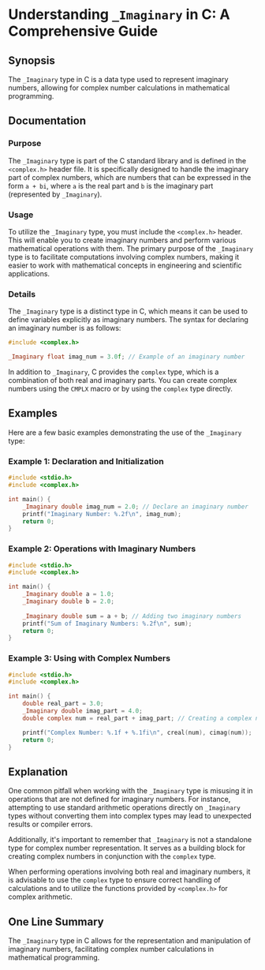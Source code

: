 <!--
Meta Description: # Understanding `_Imaginary` in C: A Comprehensive Guide ## Synopsis The `_Imaginary` type in C is a data type used to represent imaginary numbers, al...
Meta Keywords: complex, _imaginary, imaginary, type, numbers
-->

# Understanding `_Imaginary` in C: A Comprehensive Guide

## Synopsis
The `_Imaginary` type in C is a data type used to represent imaginary numbers, allowing for complex number calculations in mathematical programming.

## Documentation
### Purpose
The `_Imaginary` type is part of the C standard library and is defined in the `<complex.h>` header file. It is specifically designed to handle the imaginary part of complex numbers, which are numbers that can be expressed in the form `a + bi`, where `a` is the real part and `b` is the imaginary part (represented by `_Imaginary`).

### Usage
To utilize the `_Imaginary` type, you must include the `<complex.h>` header. This will enable you to create imaginary numbers and perform various mathematical operations with them. The primary purpose of the `_Imaginary` type is to facilitate computations involving complex numbers, making it easier to work with mathematical concepts in engineering and scientific applications.

### Details
The `_Imaginary` type is a distinct type in C, which means it can be used to define variables explicitly as imaginary numbers. The syntax for declaring an imaginary number is as follows:

```c
#include <complex.h>

_Imaginary float imag_num = 3.0f; // Example of an imaginary number
```

In addition to `_Imaginary`, C provides the `complex` type, which is a combination of both real and imaginary parts. You can create complex numbers using the `CMPLX` macro or by using the `complex` type directly.

## Examples
Here are a few basic examples demonstrating the use of the `_Imaginary` type:

### Example 1: Declaration and Initialization
```c
#include <stdio.h>
#include <complex.h>

int main() {
    _Imaginary double imag_num = 2.0; // Declare an imaginary number
    printf("Imaginary Number: %.2f\n", imag_num);
    return 0;
}
```

### Example 2: Operations with Imaginary Numbers
```c
#include <stdio.h>
#include <complex.h>

int main() {
    _Imaginary double a = 1.0;
    _Imaginary double b = 2.0;
    
    _Imaginary double sum = a + b; // Adding two imaginary numbers
    printf("Sum of Imaginary Numbers: %.2f\n", sum);
    return 0;
}
```

### Example 3: Using with Complex Numbers
```c
#include <stdio.h>
#include <complex.h>

int main() {
    double real_part = 3.0;
    _Imaginary double imag_part = 4.0;
    double complex num = real_part + imag_part; // Creating a complex number

    printf("Complex Number: %.1f + %.1fi\n", creal(num), cimag(num));
    return 0;
}
```

## Explanation
One common pitfall when working with the `_Imaginary` type is misusing it in operations that are not defined for imaginary numbers. For instance, attempting to use standard arithmetic operations directly on `_Imaginary` types without converting them into complex types may lead to unexpected results or compiler errors.

Additionally, it's important to remember that `_Imaginary` is not a standalone type for complex number representation. It serves as a building block for creating complex numbers in conjunction with the `complex` type.

When performing operations involving both real and imaginary numbers, it is advisable to use the `complex` type to ensure correct handling of calculations and to utilize the functions provided by `<complex.h>` for complex arithmetic.

## One Line Summary
The `_Imaginary` type in C allows for the representation and manipulation of imaginary numbers, facilitating complex number calculations in mathematical programming.